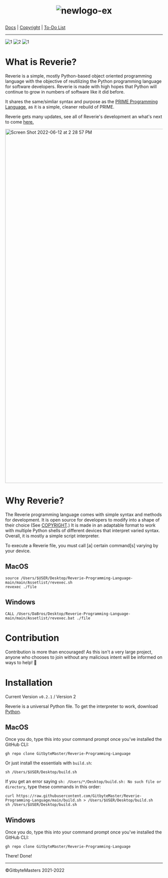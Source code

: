 <h1 align="center">

![newlogo-ex](https://user-images.githubusercontent.com/76265961/176326759-4e126574-f04d-4158-a478-02c70f73b72a.svg)

</h1>

[Docs](https://tinyurl.com/2p8wjwfe) | [Copyright](https://github.com/GitbyteMaster/Reverie-Programming-Language/blob/main/LICENSE.md) | [To-Do List](https://github.com/GitbyteMaster/Reverie-Programming-Language/blob/main/TODO.md)

---

![1](https://img.shields.io/badge/MacOS-Ready-brightgreen) ![2](https://img.shields.io/badge/Windows-Ready-brightgreen) ![1](https://img.shields.io/badge/Linux-Mostly-green)

# What is Reverie?
Reverie is a simple, mostly Python-based object oriented programming language with the objective of reutilizing the Python programming language for software developers. Reverie is made with high hopes that Python will continue to grow in numbers of software like it did before.

It shares the same/simliar syntax and purpose as the [PRIME Programming Language](https://github.com/GitbyteMaster/PRIME-Lang), as it is a simple, cleaner rebuild of PRIME.

Reverie gets many updates, see all of Reverie's development an what's next to come [here.](https://github.com/GitbyteMaster/Reverie-Programming-Language/blob/main/TODO.md)

<img width="1132" alt="Screen Shot 2022-06-12 at 2 28 57 PM" src="https://user-images.githubusercontent.com/76265961/173247942-e3521cf6-0ef4-4a2c-9ac4-5fb81ce69f0b.png">


# Why Reverie?
The Reverie programming language comes with simple syntax and methods for development. It is open source for developers to modify into a shape of their choice (See [COPYRIGHT](https://github.com/GitbyteMaster/Reverie-Programming-Language/blob/main/COPYRIGHT.md).) It is made in an adaptable format to work with multiple Python shells of different devices that interpret varied syntax. Overall, it is mostly a simple script interpreter.

To execute a Reverie file, you must call [a] certain command[s] varying by your device.
## MacOS
```shell
source /Users/$USER/Desktop/Reverie-Programming-Language-main/main/Assetlist/revexec.sh
revexec ./file
```
## Windows
```batch
CALL /Users/DaBros/Desktop/Reverie-Programming-Language-main/main/Assetlist/revexec.bat ./file
```
# Contribution
Contribution is more than encouraged! As this isn't a very large project, anyone who chooses to join without any malicious intent will be informed on ways to help! 🤩
# Installation
Current Version `v0.2.1` / Version 2

Reverie is a universal Python file. To get the interpreter to work, download [Python](https://www.python.org/downloads/).
## MacOS
Once you do, type this into your command prompt once you've installed the GitHub CLI:
```shell
gh repo clone GitbyteMaster/Reverie-Programming-Language
```
Or just install the essentials with `build.sh`:
```shell
sh /Users/$USER/Desktop/build.sh  
```
If you get an error saying `sh: /Users/*/Desktop/build.sh: No such file or directory`, type these commands in this order:
```shell
curl https://raw.githubusercontent.com/GitbyteMaster/Reverie-Programming-Language/main/build.sh > /Users/$USER/Desktop/build.sh
sh /Users/$USER/Desktop/build.sh
```
## Windows
Once you do, type this into your command prompt once you've installed the GitHub CLI:
```batch
gh repo clone GitbyteMaster/Reverie-Programming-Language
```
There! Done!

---
©GitbyteMasters 2021-2022
